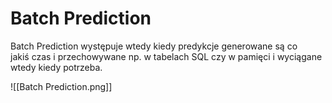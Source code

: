 # Batch Prediction
Batch Prediction występuje wtedy kiedy predykcje generowane są co jakiś czas i przechowywane np. w tabelach SQL czy w pamięci i wyciągane wtedy kiedy potrzeba.

![[Batch Prediction.png]]